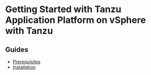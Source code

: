 # Getting Started with Tanzu Application Platform on vSphere with Tanzu

## Guides

* [Prerequisites](PREREQS.md)
* [Installation](INSTALL.md)
